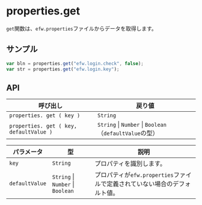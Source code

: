 # properties.get

`get`関数は、`efw.properties`ファイルからデータを取得します。

## サンプル

```javascript
var bln = properties.get("efw.login.check", false);
var str = properties.get("efw.login.key");
```

## API

| 呼び出し | 戻り値 |
|---|---|
| `properties. get ( key )` | `String` |
| `properties. get ( key, defaultValue )` | `String` \| `Number` \| `Boolean` （`defaultValue`の型）|

| パラメータ | 型 | 説明 |
|---|---|---|
| `key` | `String` | プロパティを識別します。 |
| `defaultValue` | `String` \| `Number` \| `Boolean` | プロパティが`efw.properties`ファイルで定義されていない場合のデフォルト値。 |